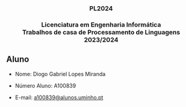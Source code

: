 <h3 align="center">PL2024</h3>

<h3 align="center">Licenciatura em Engenharia Informática <br> Trabalhos de casa de Processamento de Linguagens <br> 2023/2024 </h3>

## Aluno
- Nome: Diogo Gabriel Lopes Miranda
* Número Aluno: A100839
+ E-mail: a100839@alunos.uminho.pt

